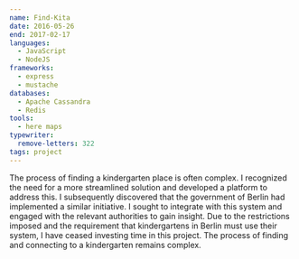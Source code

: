 ```yaml
---
name: Find-Kita
date: 2016-05-26
end: 2017-02-17
languages:
  - JavaScript
  - NodeJS
frameworks:
  - express
  - mustache
databases:
  - Apache Cassandra
  - Redis
tools:
  - here maps
typewriter:
  remove-letters: 322
tags: project
---
```


The process of finding a kindergarten place is often complex. I recognized the need for a more streamlined solution and developed a platform to address this. I subsequently discovered that the government of Berlin had implemented a similar initiative. I sought to integrate with this system and engaged with the relevant authorities to gain insight. Due to the restrictions imposed and the requirement that kindergartens in Berlin must use their system, I have ceased investing time in this project. The process of finding and connecting to a kindergarten remains complex.

